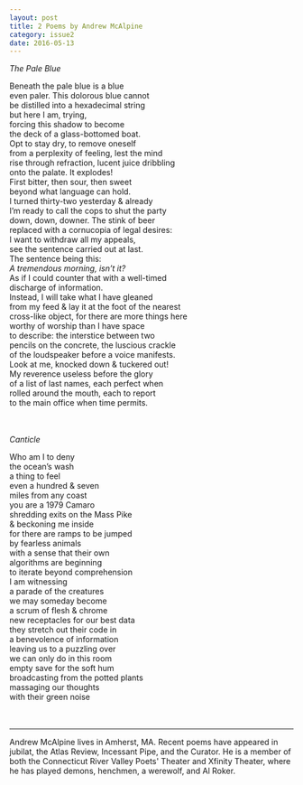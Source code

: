 ```yaml
---
layout: post
title: 2 Poems by Andrew McAlpine
category: issue2
date: 2016-05-13
---
```

*The Pale Blue*

Beneath the pale blue is a blue<br>
even paler. This dolorous blue cannot<br>
be distilled into a hexadecimal string<br>
but here I am, trying,<br>
forcing this shadow to become<br>
the deck of a glass-bottomed boat.<br>
Opt to stay dry, to remove oneself<br>
from a perplexity of feeling, lest the mind<br>
rise through refraction, lucent juice dribbling<br>
onto the palate. It explodes!<br>
First bitter, then sour, then sweet<br>
beyond what language can hold.<br>
I turned thirty-two yesterday & already<br>
I’m ready to call the cops to shut the party<br>
down, down, downer. The stink of beer<br>
replaced with a cornucopia of legal desires:<br>
I want to withdraw all my appeals,<br>
see the sentence carried out at last.<br>
The sentence being this:<br>
*A tremendous morning, isn’t it?*<br>
As if I could counter that with a well-timed<br>
discharge of information.<br>
Instead, I will take what I have gleaned<br>
from my feed & lay it at the foot of the nearest<br>
cross-like object, for there are more things here<br>
worthy of worship than I have space<br>
to describe: the interstice between two<br>
pencils on the concrete, the luscious crackle<br>
of the loudspeaker before a voice manifests.<br>
Look at me, knocked down & tuckered out!<br>
My reverence useless before the glory<br>
of a list of last names, each perfect when<br>
rolled around the mouth, each to report<br>
to the main office when time permits.<br><br><br>

*Canticle*

Who am I to deny<br>
the ocean’s wash<br>
a thing to feel<br>
even a hundred & seven<br>
miles from any coast<br>
you are a 1979 Camaro<br>
shredding exits on the Mass Pike<br>
& beckoning me inside<br>
for there are ramps to be jumped<br>
by fearless animals<br>
with a sense that their own<br>
algorithms are beginning<br>
to iterate beyond comprehension<br>
I am witnessing<br>
a parade of the creatures<br>
we may someday become<br>
a scrum of flesh & chrome<br>
new receptacles for our best data<br>
they stretch out their code in<br>
a benevolence of information<br>
leaving us to a puzzling over<br>
we can only do in this room<br>
empty save for the soft hum<br>
broadcasting from the potted plants<br>
massaging our thoughts<br>
with their green noise<br><br><br>

___

Andrew McAlpine lives in Amherst, MA. Recent poems have appeared in jubilat, the Atlas Review, Incessant Pipe, and the Curator. He is a member of both the Connecticut River Valley Poets' Theater and Xfinity Theater, where he has played demons, henchmen, a werewolf, and Al Roker.